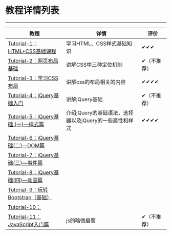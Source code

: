# 教程详情列表
---
|教程|详情|评价|
|---|---|---|
| [Tutorial-1：HTML+CSS基础课程](https://github.com/ckinmind/WebHub/tree/master/Tutorial/Tutorial-1) | 学习HTML、CSS样式基础知识 | ✔✔✔ |
| [Tutorial-2：网页布局基础](https://github.com/ckinmind/WebHub/tree/master/Tutorial/Tutorial-2)|讲解CSS中三种定位机制|✔（不推荐）|
| [Tutorial-3：学习CSS布局](https://github.com/ckinmind/WebHub/tree/master/Tutorial/Tutorial-3)|讲解css的布局相关的内容|✔✔✔✔|
|[Tutorial-4：jQuery基础入门](https://github.com/ckinmind/WebHub/tree/master/Tutorial/Tutorial-4)|讲解jQuery基础|✔（不推荐）|
|[Tutorial-5：jQuery基础 (一)—样式篇](https://github.com/ckinmind/WebHub/tree/master/Tutorial/Tutorial-5)|介绍jQuery的基础语法，选择器以及jQuery的一些属性和样式|✔✔✔✔|
|[Tutorial-6：jQuery基础(二)—DOM篇](https://github.com/ckinmind/WebHub/tree/master/Tutorial/Tutorial-6)|  |  |
|[Tutorial-7：jQuery基础(三)—事件篇](https://github.com/ckinmind/WebHub/tree/master/Tutorial/Tutorial-7)|  |  |
|[Tutorial-8：jQuery基础(四)—动画篇](https://github.com/ckinmind/WebHub/tree/master/Tutorial/Tutorial-8)|  |  |
|[Tutorial-9：玩转Bootstrap（基础）](https://github.com/ckinmind/WebHub/tree/master/Tutorial/Tutorial-9)|  |  |
|[Tutorial-10：]()|  |  |
|[Tutorial-11：JavaScript入门篇](http://www.imooc.com/learn/36)| js的略微启蒙 | ✔（不推荐） |
